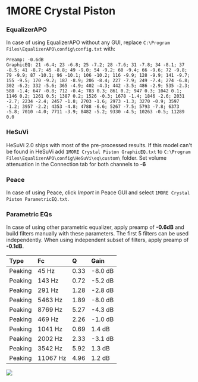 # 1MORE Crystal Piston

### EqualizerAPO
In case of using EqualizerAPO without any GUI, replace `C:\Program Files\EqualizerAPO\config\config.txt`
with:
```
Preamp: -0.6dB
GraphicEQ: 21 -6.4; 23 -6.8; 25 -7.2; 28 -7.6; 31 -7.8; 34 -8.1; 37 -8.5; 41 -8.7; 45 -8.8; 49 -9.0; 54 -9.2; 60 -9.4; 66 -9.6; 72 -9.8; 79 -9.9; 87 -10.1; 96 -10.1; 106 -10.2; 116 -9.9; 128 -9.9; 141 -9.7; 155 -9.5; 170 -9.2; 187 -8.9; 206 -8.4; 227 -7.9; 249 -7.4; 274 -6.8; 302 -6.2; 332 -5.6; 365 -4.9; 402 -4.3; 442 -3.5; 486 -2.9; 535 -2.3; 588 -1.4; 647 -0.8; 712 -0.4; 783 0.3; 861 0.2; 947 0.3; 1042 0.1; 1146 0.2; 1261 0.5; 1387 0.2; 1526 -0.3; 1678 -1.4; 1846 -2.6; 2031 -2.7; 2234 -2.4; 2457 -1.8; 2703 -1.6; 2973 -1.3; 3270 -0.9; 3597 -1.2; 3957 -2.2; 4353 -4.8; 4788 -6.6; 5267 -7.5; 5793 -7.8; 6373 -5.8; 7010 -4.0; 7711 -3.9; 8482 -5.2; 9330 -4.5; 10263 -0.5; 11289 0.0
```

### HeSuVi
HeSuVi 2.0 ships with most of the pre-processed results. If this model can't be found in HeSuVi add
`1MORE Crystal Piston GraphicEQ.txt` to `C:\Program Files\EqualizerAPO\config\HeSuVi\eq\custom\` folder.
Set volume attenuation in the Connection tab for both channels to **-6**

### Peace
In case of using Peace, click *Import* in Peace GUI and select `1MORE Crystal Piston ParametricEQ.txt`.

### Parametric EQs
In case of using other parametric equalizer, apply preamp of **-0.6dB** and build filters manually
with these parameters. The first 5 filters can be used independently.
When using independent subset of filters, apply preamp of **-0.1dB**.

| Type    | Fc       |    Q | Gain    |
|:--------|:---------|:-----|:--------|
| Peaking | 45 Hz    | 0.33 | -8.0 dB |
| Peaking | 143 Hz   | 0.72 | -5.2 dB |
| Peaking | 291 Hz   | 1.28 | -2.8 dB |
| Peaking | 5463 Hz  | 1.89 | -8.0 dB |
| Peaking | 8769 Hz  | 5.27 | -4.3 dB |
| Peaking | 469 Hz   | 2.26 | -1.0 dB |
| Peaking | 1041 Hz  | 0.69 | 1.4 dB  |
| Peaking | 2002 Hz  | 2.33 | -3.1 dB |
| Peaking | 3542 Hz  | 5.92 | 1.3 dB  |
| Peaking | 11067 Hz | 4.96 | 1.2 dB  |

![](https://raw.githubusercontent.com/jaakkopasanen/AutoEq/master/results/innerfidelity/sbaf-serious/1MORE%20Crystal%20Piston/1MORE%20Crystal%20Piston.png)